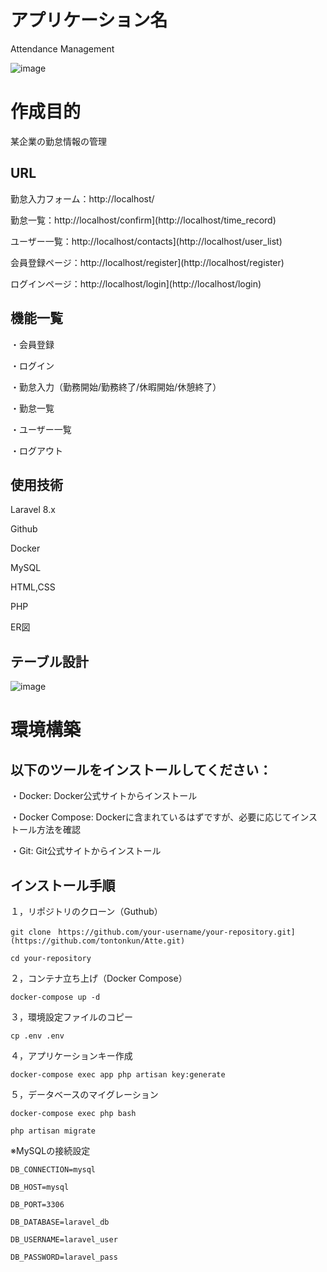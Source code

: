 # アプリケーション名
Attendance Management

![image](https://github.com/user-attachments/assets/58f8d71b-ddc7-4ddd-b8ed-f224aaf8fe1e)

# 作成目的
某企業の勤怠情報の管理

## URL
勤怠入力フォーム：http://localhost/

勤怠一覧：http://localhost/confirm](http://localhost/time_record)

ユーザー一覧：http://localhost/contacts](http://localhost/user_list)

会員登録ページ：http://localhost/register](http://localhost/register)

ログインページ：http://localhost/login](http://localhost/login)

## 機能一覧

・会員登録

・ログイン

・勤怠入力（勤務開始/勤務終了/休暇開始/休憩終了）

・勤怠一覧

・ユーザー一覧

・ログアウト


## 使用技術

Laravel 8.x

Github

Docker

MySQL

HTML,CSS

PHP

ER図

## テーブル設計

![image](https://github.com/user-attachments/assets/962268a8-6047-4743-b3fd-c8a617397189)


# 環境構築

## 以下のツールをインストールしてください：

・Docker: Docker公式サイトからインストール

・Docker Compose: Dockerに含まれているはずですが、必要に応じてインストール方法を確認

・Git: Git公式サイトからインストール

## インストール手順

１，リポジトリのクローン（Guthub）

```
git clone　https://github.com/your-username/your-repository.git](https://github.com/tontonkun/Atte.git)

cd your-repository
```

２，コンテナ立ち上げ（Docker Compose）

`docker-compose up -d`

３，環境設定ファイルのコピー

`cp .env .env`

４，アプリケーションキー作成

`docker-compose exec app php artisan key:generate`

５，データベースのマイグレーション

```
docker-compose exec php bash

php artisan migrate
```



※MySQLの接続設定

```
DB_CONNECTION=mysql

DB_HOST=mysql

DB_PORT=3306

DB_DATABASE=laravel_db

DB_USERNAME=laravel_user

DB_PASSWORD=laravel_pass
```




